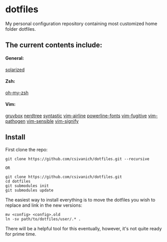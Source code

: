 dotfiles
========

My personal configuration repository containing most customized home folder dotfiles.

## The current contents include:

#### General:
[solarized](https://github.com/altercation/solarized)

#### Zsh:
[oh-my-zsh](https://github.com/robbyrussell/oh-my-zsh)

#### Vim:
[gruvbox](https://github.com/morhetz/gruvbox)
[nerdtree](https://github.com/scrooloose/nerdtree)
[syntastic](https://github.com/scrooloose/syntastic)
[vim-airline](https://github.com/bling/vim-airline)
[powerline-fonts](https://github.com/Lokaltog/powerline-fonts)
[vim-fugitive](https://github.com/tpope/vim-fugitive)
[vim-pathogen](https://github.com/tpope/vim-pathogen)
[vim-sensible](https://github.com/tpope/vim-sensible)
[vim-signify](https://github.com/mhinz/vim-signify)

Install
-----

First clone the repo:
```
git clone https://github.com/csivanich/dotfiles.git --recursive

OR

git clone https://github.com/csivanich/dotfiles.git
cd dotfiles
git submodules init
git submodules update

```

The easiest way to install everything is to move the dotfiles you wish to replace and link in the new versions:

```
mv <config> <config>.old
ln -sv path/to/dotfiles/user/.* . 
```

There will be a helpful tool for this eventually, however, it's not quite ready for prime time.
